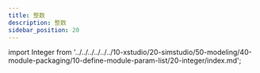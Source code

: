 ```yaml
---
title: 整数
description: 整数
sidebar_position: 20
---
```


import Integer from '../../../../../../10-xstudio/20-simstudio/50-modeling/40-module-packaging/10-define-module-param-list/20-integer/index.md';

<Integer />




